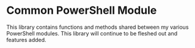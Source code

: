 # Common PowerShell Module
This library contains functions and methods shared between my various PowerShell modules.  This library will continue to be fleshed out and features added.